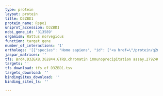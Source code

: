 ```yaml
---
type: protein
layout: protein
title: D3ZBD1
protein_name: Rspo1
uniprot_accession: D3ZBD1
ncbi_gene_id: '313589'
organism: Rattus norvegicus
function: target gene
number_of_interactions: '1'
orthologs: '[{"species": "Homo sapiens", "id": ["<a href=\"/protein/q2mka7\">Q2MKA7</a>"]}, {"species": "Danio rerio", "id": ["<a href=\"/protein/q6dhr0\">Q6DHR0</a>"]}, {"species": "Mus musculus", "id": ["<a href=\"/protein/b1asc1\">B1ASC1</a>"]}]'
jaspar_matrices: ''
tfs: Brd4,D3ZGX8,362844,GTRD,chromatin immunoprecipitation assay,27924024%5Buid%5D,No
targets: ''
tfs_download: tfs_of_D3ZBD1.tsv
targets_download: ''
bindingSites_download: ''
binding_sites_ls: ''

---
```

